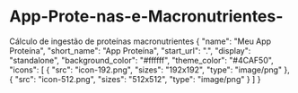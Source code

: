 # App-Prote-nas-e-Macronutrientes-
Cálculo de ingestão de proteínas macronutrientes 
{
  "name": "Meu App Proteína",
  "short_name": "App Proteína",
  "start_url": ".",
  "display": "standalone",
  "background_color": "#ffffff",
  "theme_color": "#4CAF50",
  "icons": [
    {
      "src": "icon-192.png",
      "sizes": "192x192",
      "type": "image/png"
    },
    {
      "src": "icon-512.png",
      "sizes": "512x512",
      "type": "image/png"
    }
  ]
}

